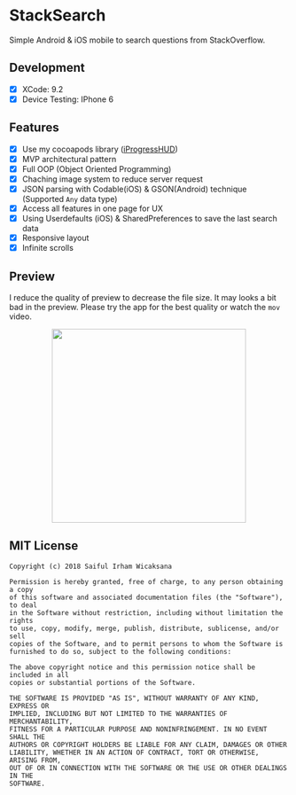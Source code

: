 # StackSearch
Simple Android & iOS mobile to search questions from StackOverflow.

## Development
- [x] XCode: 9.2
- [x] Device Testing: IPhone 6

## Features
- [x] Use my cocoapods library ([iProgressHUD](https://github.com/icaksama/iProgressHUD))
- [x] MVP architectural pattern
- [x] Full OOP (Object Oriented Programming)
- [x] Chaching image system to reduce server request
- [x] JSON parsing with Codable(iOS) & GSON(Android) technique (Supported `Any` data type)
- [x] Access all features in one page for UX
- [x] Using Userdefaults (iOS) & SharedPreferences to save the last search data
- [x] Responsive layout
- [x] Infinite scrolls

## Preview
I reduce the quality of preview to decrease the file size. It may looks a bit bad in the preview.
Please try the app for the best quality or watch the `mov` video.
<p align="center">
<img width="350" src="https://github.com/icaksama/StackSearch/blob/master/demo.gif?raw=true">
</p>

## MIT License
```text
Copyright (c) 2018 Saiful Irham Wicaksana

Permission is hereby granted, free of charge, to any person obtaining a copy
of this software and associated documentation files (the "Software"), to deal
in the Software without restriction, including without limitation the rights
to use, copy, modify, merge, publish, distribute, sublicense, and/or sell
copies of the Software, and to permit persons to whom the Software is
furnished to do so, subject to the following conditions:

The above copyright notice and this permission notice shall be included in all
copies or substantial portions of the Software.

THE SOFTWARE IS PROVIDED "AS IS", WITHOUT WARRANTY OF ANY KIND, EXPRESS OR
IMPLIED, INCLUDING BUT NOT LIMITED TO THE WARRANTIES OF MERCHANTABILITY,
FITNESS FOR A PARTICULAR PURPOSE AND NONINFRINGEMENT. IN NO EVENT SHALL THE
AUTHORS OR COPYRIGHT HOLDERS BE LIABLE FOR ANY CLAIM, DAMAGES OR OTHER
LIABILITY, WHETHER IN AN ACTION OF CONTRACT, TORT OR OTHERWISE, ARISING FROM,
OUT OF OR IN CONNECTION WITH THE SOFTWARE OR THE USE OR OTHER DEALINGS IN THE
SOFTWARE.
```
